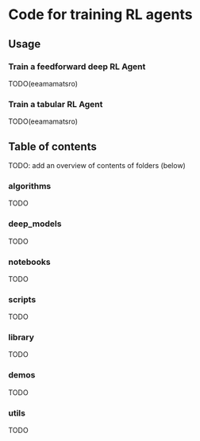 # Code for training RL agents

## Usage
### Train a feedforward deep RL Agent
TODO(eeamamatsro)

### Train a tabular RL Agent
TODO(eeamamatsro)

## Table of contents
TODO: add an overview of contents of folders (below)

### algorithms
TODO
### deep_models
TODO
### notebooks
TODO
### scripts
TODO
### library
TODO
### demos
TODO
### utils
TODO


